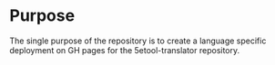 # Purpose

The single purpose of the repository is to create a language specific deployment on GH pages for the 5etool-translator repository.
